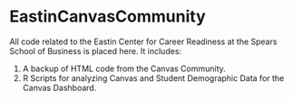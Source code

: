 # EastinCanvasCommunity
All code related to the Eastin Center for Career Readiness at the Spears School of Business is placed here. It includes: 

1. A backup of HTML code from the Canvas Community. 
2. R Scripts for analyzing Canvas and Student Demographic Data for the Canvas Dashboard. 
